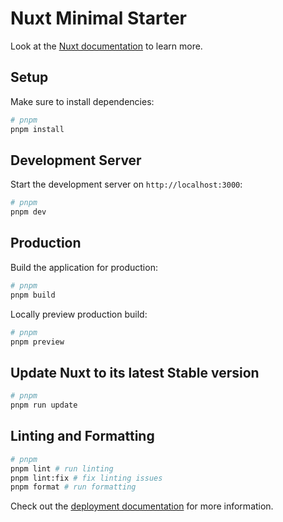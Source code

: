 # Nuxt Minimal Starter

Look at the [Nuxt documentation](https://nuxt.com/docs/getting-started/introduction) to learn more.

## Setup

Make sure to install dependencies:

```bash
# pnpm
pnpm install
```

## Development Server

Start the development server on `http://localhost:3000`:

```bash
# pnpm
pnpm dev
```

## Production

Build the application for production:

```bash
# pnpm
pnpm build
```

Locally preview production build:

```bash
# pnpm
pnpm preview
```

## Update Nuxt to its latest Stable version

```bash
# pnpm
pnpm run update
```

## Linting and Formatting

```bash
# pnpm
pnpm lint # run linting
pnpm lint:fix # fix linting issues
pnpm format # run formatting
```

Check out the [deployment documentation](https://nuxt.com/docs/getting-started/deployment) for more information.
